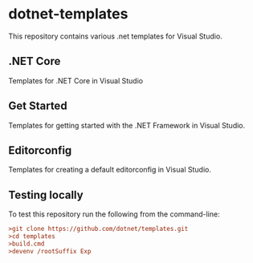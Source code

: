 # dotnet-templates

This repository contains various .net templates for Visual Studio.

## .NET Core

Templates for .NET Core in Visual Studio

## Get Started

Templates for getting started with the .NET Framework in Visual Studio.


## Editorconfig

Templates for creating a default editorconfig in Visual Studio.


## Testing locally

To test this repository run the following from the command-line:
```ini
>git clone https://github.com/dotnet/templates.git
>cd templates
>build.cmd
>devenv /rootSuffix Exp
```
